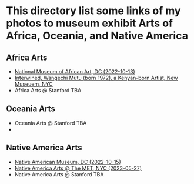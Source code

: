 # This directory list some links of my photos to museum exhibit Arts of Africa, Oceania, and Native America
## Africa Arts
* [National Museum of African Art, DC (2022-10-13)](https://photos.app.goo.gl/nASLMfMz8mphLtY76)
* [Interwined, Wangechi Mutu (born 1972), a Kenyan-born Artist, New Museuem, NYC](https://photos.app.goo.gl/JRSqBzhUFpmqej2m8)
* Africa Arts @ Stanford TBA

## Oceania Arts
* Oceania Arts @ Stanford TBA
* 
## Native America Arts
* [Native American Museum, DC (2022-10-15)](https://photos.app.goo.gl/3kaV74RzEwgcXdFz5)
* [Native America Arts @ The MET, NYC (2023-05-27)](https://photos.app.goo.gl/i8YMPP1mgYHzRBkd8)
* Native America Arts @ Stanford TBA
